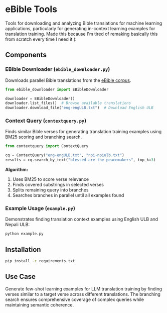 # eBible Tools

Tools for downloading and analyzing Bible translations for machine learning applications, particularly for generating in-context learning examples for translation training. Made this because I'm tired of remaking basically this from scratch every time I need it (:

## Components

### EBible Downloader (`ebible_downloader.py`)
Downloads parallel Bible translations from the [eBible corpus](https://github.com/BibleNLP/ebible/tree/main/corpus).

```python
from ebible_downloader import EBibleDownloader

downloader = EBibleDownloader()
downloader.list_files()  # Browse available translations
downloader.download_file("eng-engULB.txt")  # Download English ULB
```

### Context Query (`contextquery.py`)
Finds similar Bible verses for generating translation training examples using BM25 scoring and branching search.

```python
from contextquery import ContextQuery

cq = ContextQuery("eng-engULB.txt", "npi-npiulb.txt")
results = cq.search_by_text("blessed are the peacemakers", top_k=3)
```

**Algorithm:**
1. Uses BM25 to score verse relevance
2. Finds covered substrings in selected verses
3. Splits remaining query into branches
4. Searches branches in parallel until all examples found

### Example Usage (`example.py`)
Demonstrates finding translation context examples using English ULB and Nepali ULB:

```python
python example.py
```

## Installation

```bash
pip install -r requirements.txt
```

## Use Case

Generate few-shot learning examples for LLM translation training by finding verses similar to a target verse across different translations. The branching search ensures comprehensive coverage of complex queries while maintaining semantic coherence. 